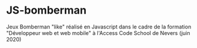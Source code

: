 # JS-bomberman
Jeux Bomberman "like" réalisé en Javascript dans le cadre de la formation "Développeur web et web mobile" à l'Access Code School de Nevers (juin 2020)

